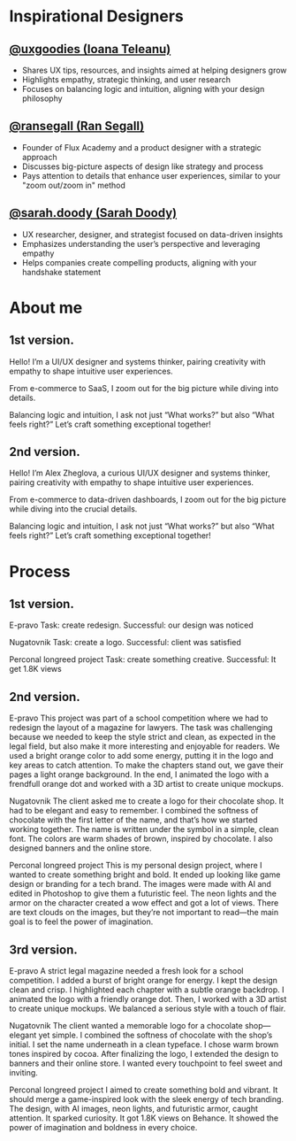 # Inspirational Designers 

## **[@uxgoodies (Ioana Teleanu)](https://www.instagram.com/uxgoodies/)**  
- Shares UX tips, resources, and insights aimed at helping designers grow  
- Highlights empathy, strategic thinking, and user research  
- Focuses on balancing logic and intuition, aligning with your design philosophy  

## **[@ransegall (Ran Segall)](https://www.instagram.com/ransegall/)**  
- Founder of Flux Academy and a product designer with a strategic approach  
- Discusses big-picture aspects of design like strategy and process  
- Pays attention to details that enhance user experiences, similar to your "zoom out/zoom in" method  

## **[@sarah.doody (Sarah Doody)](https://www.instagram.com/sarahdoody/)**  
- UX researcher, designer, and strategist focused on data-driven insights  
- Emphasizes understanding the user’s perspective and leveraging empathy  
- Helps companies create compelling products, aligning with your handshake statement  

# About me 

## 1st version.

Hello! I’m a UI/UX designer and systems thinker, pairing creativity with empathy to shape intuitive user experiences. 

From e-commerce to SaaS, I zoom out for the big picture while diving into details. 

Balancing logic and intuition, I ask not just “What works?” but also “What feels right?” Let’s craft something exceptional together!

## 2nd version.

Hello! I’m Alex Zheglova, a curious UI/UX designer and systems thinker, pairing creativity with empathy to shape intuitive user experiences. 

From e-commerce to data-driven dashboards, I zoom out for the big picture while diving into the crucial details. 

Balancing logic and intuition, I ask not just “What works?” but also “What feels right?” Let’s craft something exceptional together!

# Process

## 1st version.

E-pravo
Task: create redesign. Successful: our design was noticed

Nugatovnik
Task: create a logo. Successful: client was satisfied

Perconal longreed project 
Task: create something creative. Successful: It get 1.8K views 

## 2nd version.

E-pravo
This project was part of a school competition where we had to redesign the layout of a magazine for lawyers. The task was challenging because we needed to keep the style strict and clean, as expected in the legal field, but also make it more interesting and enjoyable for readers. We used a bright orange color to add some energy, putting it in the logo and key areas to catch attention. To make the chapters stand out, we gave their pages a light orange background. In the end, I animated the logo with a frendfull orange dot and worked with a 3D artist to create unique mockups.

Nugatovnik
The client asked me to create a logo for their chocolate shop. It had to be elegant and easy to remember. I combined the softness of chocolate with the first letter of the name, and that’s how we started working together. The name is written under the symbol in a simple, clean font. The colors are warm shades of brown, inspired by chocolate. I also designed banners and the online store.

Perconal longreed project 
This is my personal design project, where I wanted to create something bright and bold. It ended up looking like game design or branding for a tech brand. The images were made with AI and edited in Photoshop to give them a futuristic feel. The neon lights and the armor on the character created a wow effect and got a lot of views. There are text clouds on the images, but they’re not important to read—the main goal is to feel the power of imagination.

## 3rd version.

E-pravo
A strict legal magazine needed a fresh look for a school competition. I added a burst of bright orange for energy. I kept the design clean and crisp. I highlighted each chapter with a subtle orange backdrop. I animated the logo with a friendly orange dot. Then, I worked with a 3D artist to create unique mockups. We balanced a serious style with a touch of flair.

Nugatovnik
The client wanted a memorable logo for a chocolate shop—elegant yet simple. I combined the softness of chocolate with the shop’s initial. I set the name underneath in a clean typeface. I chose warm brown tones inspired by cocoa. After finalizing the logo, I extended the design to banners and their online store. I wanted every touchpoint to feel sweet and inviting.

Perconal longreed project 
I aimed to create something bold and vibrant. It should merge a game-inspired look with the sleek energy of tech branding. The design, with AI images, neon lights, and futuristic armor, caught attention. It sparked curiosity. It got 1.8K views on Behance. It showed the power of imagination and boldness in every choice. 

